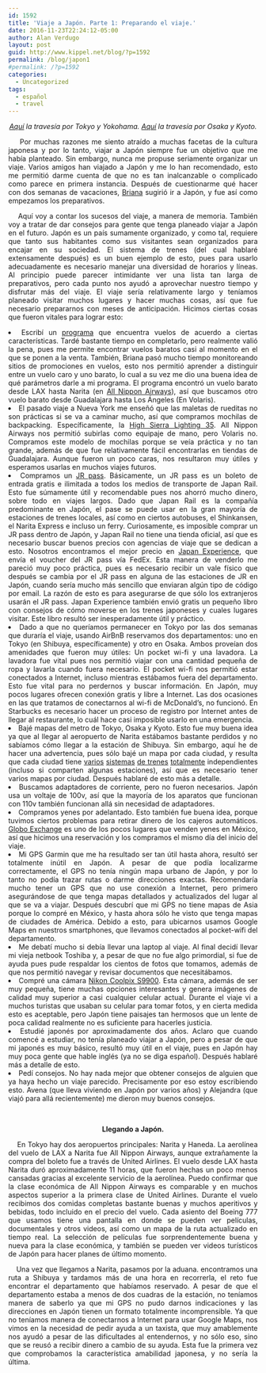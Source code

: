 ```yaml
---
id: 1592
title: 'Viaje a Japón. Parte 1: Preparando el viaje.'
date: 2016-11-23T22:24:12-05:00
author: Alan Verdugo
layout: post
guid: http://www.kippel.net/blog/?p=1592
permalink: /blog/japon1
#permalink: /?p=1592
categories:
  - Uncategorized
tags:
  - español
  - travel
---
```

<p style="text-align: center;">
  <em><a href="http://www.kippel.net/blog/?p=1594" target="_blank">Aquí</a> la travesía por Tokyo y Yokohama. <a href="http://www.kippel.net/blog/?p=1596" target="_blank">Aquí</a> la travesía por Osaka y Kyoto.</em>
</p>

<p style="text-align: justify;">
      Por muchas razones me siento atraído a muchas facetas de la cultura japonesa y por lo tanto, viajar a Japón siempre fue un objetivo que me había planteado. Sin embargo, nunca me propuse seriamente organizar un viaje. Varios amigos han viajado a Japón y me lo han recomendado, esto me permitió darme cuenta de que no es tan inalcanzable o complicado como parece en primera instancia. Después de cuestionarme qué hacer con dos semanas de vacaciones, <a href="http://metzonalli.net/" target="_blank">Briana</a> sugirió ir a Japón, y fue así como empezamos los preparativos.
</p>

<p style="text-align: justify;">
      Aquí voy a contar los sucesos del viaje, a manera de memoria. También voy a tratar de dar consejos para gente que tenga planeado viajar a Japón en el futuro. Japón es un país sumamente organizado, y como tal, requiere que tanto sus habitantes como sus visitantes sean organizados para encajar en su sociedad. El sistema de trenes (del cual hablaré extensamente después) es un buen ejemplo de esto, pues para usarlo adecuadamente es necesario manejar una diversidad de horarios y líneas. Al principio puede parecer intimidante ver una lista tan larga de preparativos, pero cada punto nos ayudó a aprovechar nuestro tiempo y disfrutar más del viaje. El viaje sería relativamente largo y teníamos planeado visitar muchos lugares y hacer muchas cosas, así que fue necesario prepararnos con meses de anticipación. Hicimos ciertas cosas que fueron vitales para lograr esto:
</p>

<li style="text-align: justify;">
  Escribí un <a href="https://github.com/alanverdugo/QPX" target="_blank">programa</a> que encuentra vuelos de acuerdo a ciertas características. Tardé bastante tiempo en completarlo, pero realmente valió la pena, pues me permite encontrar vuelos baratos casi al momento en el que se ponen a la venta. También, Briana pasó mucho tiempo monitoreando sitios de promociones en vuelos, esto nos permitió aprender a distinguir entre un vuelo caro y uno barato, lo cual a su vez me dio una buena idea de qué parámetros darle a mi programa. El programa encontró un vuelo barato desde LAX hasta Narita (en <a href="https://www.ana.co.jp/asw/index.jsp?type=e" target="_blank">All Nippon Airways</a>), así que buscamos otro vuelo barato desde Guadalajara hasta Los Ángeles (En Volaris).
</li>
<li style="text-align: justify;">
  El pasado viaje a Nueva York me enseñó que las maletas de rueditas no son prácticas si se va a caminar mucho, así que compramos mochilas de backpacking. Específicamente, la <a href="http://shop.highsierra.com/high-sierra-tech-2-series-lightning-35-frame-pack/624194415.html" target="_blank">High Sierra Lighting 35</a>. All Nippon Airways nos permitió subirlas como equipaje de mano, pero Volaris no. Compramos este modelo de mochilas porque se veía práctica y no tan grande, además de que fue relativamente fácil encontrarlas en tiendas de Guadalajara. Aunque fueron un poco caras, nos resultaron muy útiles y esperamos usarlas en muchos viajes futuros.
</li>
<li style="text-align: justify;">
  Compramos un <a href="http://www.japanrailpass.net/" target="_blank">JR pass</a>. Básicamente, un JR pass es un boleto de entrada gratis e ilimitada a todos los medios de transporte de Japan Rail. Esto fue súmamente útil y recomendable pues nos ahorró mucho dinero, sobre todo en viajes largos. Dado que Japan Rail es la compañía predominante en Japón, el pase se puede usar en la gran mayoría de estaciones de trenes locales, así como en ciertos autobuses, el Shinkansen, el Narita Express e incluso un ferry. Curiosamente, es imposible comprar un JR pass dentro de Japón, y Japan Rail no tiene una tienda oficial, así que es necesario buscar buenos precios con agencias de viaje que se dedican a esto. Nosotros encontramos el mejor precio en <a href="https://www.japan-experience.com/" target="_blank">Japan Experience</a>, que envía el voucher del JR pass vía FedEx. Esta manera de venderlo me pareció muy poco práctica, pues es necesario recibir un vale físico que después se cambia por el JR pass en alguna de las estaciones de JR en Japón, cuando sería mucho más sencillo que enviaran algún tipo de código por email. La razón de esto es para asegurarse de que sólo los extranjeros usarán el JR pass. Japan Experience también envió gratis un pequeño libro con consejos de cómo moverse en los trenes japoneses y cuales lugares visitar. Este libro resultó ser inesperadamente útil y práctico.
</li>
<li style="text-align: justify;">
  Dado a que no queríamos permanecer en Tokyo por las dos semanas que duraría el viaje, usando AirBnB reservamos dos departamentos: uno en Tokyo (en Shibuya, específicamente) y otro en Osaka. Ambos proveían dos amenidades que fueron muy útiles: Un pocket wi-fi y una lavadora. La lavadora fue vital pues nos permitió viajar con una cantidad pequeña de ropa y lavarla cuando fuera necesario. El pocket wi-fi nos permitió estar conectados a Internet, incluso mientras estábamos fuera del departamento. Esto fue vital para no perdernos y buscar información. En Japón, muy pocos lugares ofrecen conexión gratis y libre a Internet. Las dos ocasiones en las que tratamos de conectarnos al wi-fi de McDonald&#8217;s, no funcionó. En Starbucks es necesario hacer un proceso de registro por Internet antes de llegar al restaurante, lo cuál hace casi imposible usarlo en una emergencia.
</li>
<li style="text-align: justify;">
  Bajé mapas del metro de Tokyo, Osaka y Kyoto. Esto fue muy buena idea ya que al llegar al aeropuerto de Narita estábamos bastante perdidos y no sabíamos cómo llegar a la estación de Shibuya. Sin embargo, aquí he de hacer una advertencia, pues sólo bajé un mapa por cada ciudad, y resulta que cada ciudad tiene <a href="http://www.tokyometro.jp/en/subwaymap/pdf/routemap_en.pdf" target="_blank">varios</a> <a href="http://www.jreast.co.jp/e/info/map_a4ol.pdf" target="_blank">sistemas</a> <a href="http://www.kotsu.city.osaka.lg.jp/library/img/english/subway/map.pdf" target="_blank">de trenes</a> <a href="https://www.westjr.co.jp/global/en/timetable/pdf/ubn_en.pdf" target="_blank">totalmente</a> independientes (incluso si comparten algunas estaciones), así que es necesario tener varios mapas por ciudad. Después hablaré de esto más a detalle.
</li>
<li style="text-align: justify;">
  Buscamos adaptadores de corriente, pero no fueron necesarios. Japón usa un voltaje de 100v, así que la mayoría de los aparatos que funcionan con 110v también funcionan allá sin necesidad de adaptadores.
</li>
<li style="text-align: justify;">
  Compramos yenes por adelantado. Esto también fue buena idea, porque tuvimos ciertos problemas para retirar dinero de los cajeros automáticos. <a href="http://www.globocambio.com.mx/" target="_blank">Globo Exchange</a> es uno de los pocos lugares que venden yenes en México, así que hicimos una reservación y los compramos el mismo día del inicio del viaje.
</li>
<li style="text-align: justify;">
  Mi GPS Garmin que me ha resultado ser tan útil hasta ahora, resultó ser totalmente inútil en Japón. A pesar de que podía localizarme correctamente, el GPS no tenía ningún mapa urbano de Japón, y por lo tanto no podía trazar rutas o darme direcciones exactas. Recomendaría mucho tener un GPS que no use conexión a Internet, pero primero asegurándose de que tenga mapas detallados y actualizados del lugar al que se va a viajar. Después descubrí que mi GPS no tiene mapas de Asia porque lo compré en México, y hasta ahora sólo he visto que tenga mapas de ciudades de América. Debido a esto, para ubicarnos usamos Google Maps en nuestros smartphones, que llevamos conectados al pocket-wifi del departamento.
</li>
<li style="text-align: justify;">
  Me debatí mucho si debía llevar una laptop al viaje. Al final decidí llevar mi vieja netbook Toshiba y, a pesar de que no fue algo primordial, si fue de ayuda pues pude respaldar los cientos de fotos que tomamos, además de que nos permitió navegar y revisar documentos que necesitábamos.
</li>
<li style="text-align: justify;">
  Compré una cámara <a href="http://imaging.nikon.com/lineup/coolpix/s/s9900/" target="_blank">Nikon Coolpix S9900</a>. Esta cámara, además de ser muy pequeña, tiene muchas opciones interesantes y genera imágenes de calidad muy superior a casi cualquier celular actual. Durante el viaje vi a muchos turistas que usaban su celular para tomar fotos, y en cierta medida esto es aceptable, pero Japón tiene paisajes tan hermosos que un lente de poca calidad realmente no es suficiente para hacerles justicia.
</li>
<li style="text-align: justify;">
  Estudié japonés por aproximadamente dos años. Aclaro que cuando comencé a estudiar, no tenía planeado viajar a Japón, pero a pesar de que mi japonés es muy básico, resultó muy útil en el viaje, pues en Japón hay muy poca gente que hable inglés (ya no se diga español). Después hablaré más a detalle de esto.
</li>
<li style="text-align: justify;">
  Pedí consejos. No hay nada mejor que obtener consejos de alguien que ya haya hecho un viaje parecido. Precisamente por eso estoy escribiendo esto. Avena (que lleva viviendo en Japón por varios años) y Alejandra (que viajó para allá recientemente) me dieron muy buenos consejos.
</li>

&nbsp;

<p style="text-align: center;">
  <strong>Llegando a Japón.</strong>
</p>

<p style="text-align: justify;">
      En Tokyo hay dos aeropuertos principales: Narita y Haneda. La aerolínea del vuelo de LAX a Narita fue All Nippon Airways, aunque extrañamente la compra del boleto fue a través de United Airlines. El vuelo desde LAX hasta Narita duró aproximadamente 11 horas, que fueron hechas un poco menos cansadas gracias al excelente servicio de la aerolínea. Puedo confirmar que la clase económica de All Nippon Airways es comparable y en muchos aspectos superior a la primera clase de United Airlines. Durante el vuelo recibimos dos comidas completas bastante buenas y muchos aperitivos y bebidas, todo incluido en el precio del vuelo. Cada asiento del Boeing 777 que usamos tiene una pantalla en donde se pueden ver películas, documentales y otros videos, así como un mapa de la ruta actualizado en tiempo real. La selección de películas fue sorprendentemente buena y nueva para la clase económica, y también se pueden ver videos turísticos de Japón para hacer planes de último momento.
</p>

<p style="text-align: justify;">
      Una vez que llegamos a Narita, pasamos por la aduana. encontramos una ruta a Shibuya y tardamos más de una hora en recorrerla, el reto fue encontrar el departamento que habíamos reservado. A pesar de que el departamento estaba a menos de dos cuadras de la estación, no teníamos manera de saberlo ya que mi GPS no pudo darnos indicaciones y las direcciones en Japón tienen un formato totalmente incomprensible. Ya que no teníamos manera de conectarnos a Internet para usar Google Maps, nos vimos en la necesidad de pedir ayuda a un taxista, que muy amablemente nos ayudó a pesar de las dificultades al entendernos, y no sólo eso, sino que se reusó a recibir dinero a cambio de su ayuda. Esta fue la primera vez que comprobamos la característica amabilidad japonesa, y no sería la última.
</p>